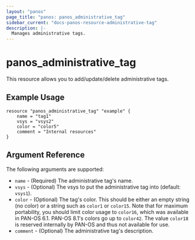 ```yaml
---
layout: "panos"
page_title: "panos: panos_administrative_tag"
sidebar_current: "docs-panos-resource-administrative-tag"
description: |-
  Manages administrative tags.
---
```


# panos_administrative_tag

This resource allows you to add/update/delete administrative tags.

## Example Usage

```hcl
resource "panos_administrative_tag" "example" {
    name = "tag1"
    vsys = "vsys2"
    color = "color5"
    comment = "Internal resources"
}
```

## Argument Reference

The following arguments are supported:

* `name` - (Required) The administrative tag's name.
* `vsys` - (Optional) The vsys to put the administrative tag into (default:
  `vsys1`).
* `color` - (Optional) The tag's color.  This should be either an empty string
  (no color) or a string such as `color1` or `color15`.  Note that for maximum
  portability, you should limit color usage to `color16`, which was available
  in PAN-OS 6.1.  PAN-OS 8.1's colors go up to `color42`.  The value `color18`
  is reserved internally by PAN-OS and thus not available for use.
* `comment` - (Optional) The administrative tag's description.
